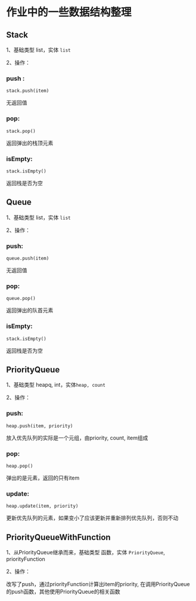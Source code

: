 # 作业中的一些数据结构整理
## Stack
1、基础类型 list，实体 ```list```

2、操作：

### push : 
```
stack.push(item)
```
无返回值

### pop:
```
stack.pop()
```
返回弹出的栈顶元素

### isEmpty:
```
stack.isEmpty()
```
返回栈是否为空

## Queue
1、基础类型 list，实体 ```list```

2、操作：

### push:
```
queue.push(item)
```
无返回值

### pop:
```
queue.pop()
```
返回弹出的队首元素

### isEmpty:
```
stack.isEmpty()
```
返回栈是否为空

## PriorityQueue
1、基础类型 heapq, int，实体```heap, count```

2、操作：

### push:
```
heap.push(item, priority)
```
放入优先队列的实际是一个元组，由priority, count, item组成

### pop:
```
heap.pop()
```
弹出的是元素，返回的只有item

### update:
```
heap.update(item, priority)
```
更新优先队列的元素，如果变小了应该更新并重新排列优先队列，否则不动

## PriorityQueueWithFunction
1、从PriorityQueue继承而来，基础类型 函数，实体 ```PriorityQueue```, priorityFunction

2、操作：

改写了push，通过priorityFunction计算出item的priority, 在调用PriorityQueue的push函数，其他使用PriorityQueue的相关函数
